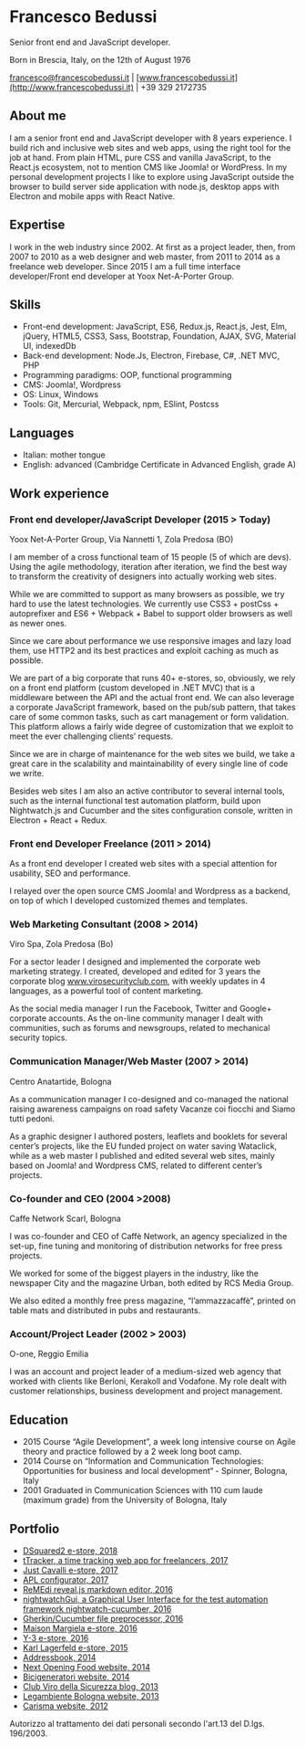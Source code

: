 # Francesco Bedussi
Senior front end and JavaScript developer. 

Born in Brescia, Italy, on the 12th of August 1976

[francesco@francescobedussi.it](mailto:francesco@francescobedussi.it) | [www.francescobedussi.it](http://www.francescobedussi.it) | +39 329 2172735

## About me
I am a senior front end and JavaScript developer with 8 years experience.
I build rich and inclusive web sites and web apps, using the right tool for the job at hand. From plain HTML, pure CSS and vanilla JavaScript, to the React.js ecosystem, not to mention CMS like Joomla! or WordPress.
In my personal development projects I like to explore using JavaScript outside the browser to build server side application with node.js, desktop apps with Electron and mobile apps with React Native.

## Expertise
I work in the web industry since 2002. At first as a project leader, then, from 2007 to 2010 as a web designer and web master, from 2011 to 2014 as a freelance web developer. Since 2015 I am a full time interface developer/Front end developer at Yoox Net-A-Porter Group.

## Skills
- Front-end development: JavaScript, ES6, Redux.js, React.js, Jest, Elm, jQuery, HTML5, CSS3, Sass, Bootstrap, Foundation, AJAX, SVG, Material UI, indexedDb
- Back-end development: Node.Js, Electron, Firebase, C#, .NET MVC, PHP
- Programming paradigms: OOP, functional programming
- CMS: Joomla!, Wordpress
- OS: Linux, Windows
- Tools: Git, Mercurial, Webpack, npm, ESlint, Postcss

## Languages
- Italian: mother tongue
- English: advanced (Cambridge Certificate in Advanced English, grade A)

## Work experience

### Front end developer/JavaScript Developer (2015 > Today)

Yoox Net-A-Porter Group, Via Nannetti 1, Zola Predosa (BO)

I am member of a cross functional team of 15 people (5 of which are devs). Using the agile methodology, iteration after iteration, we find the best way to transform the creativity of designers into actually working web sites.

While we are committed to support as many browsers as possible, we try hard to use the latest technologies. We currently use CSS3 + postCss + autoprefixer and ES6 + Webpack + Babel to support older browsers as well as newer ones.

Since we care about performance we use responsive images and lazy load them, use HTTP2 and its best practices and exploit caching as much as possible.

We are part of a big corporate that runs 40+ e-stores, so, obviously, we rely on a front end platform (custom developed in .NET MVC) that is a middleware between the API and the actual front end. We can also leverage a corporate JavaScript framework, based on the pub/sub pattern, that takes care of some common tasks, such as cart management or form validation. This platform allows a fairly wide degree of customization that we exploit to meet the ever challenging clients’ requests.

Since we are in charge of maintenance for the web sites we build, we take a great care in the scalability and maintainability of every single line of code we write.

Besides web sites I am also an active contributor to several internal tools, such as the internal functional test automation platform, build upon Nightwatch.js and Cucumber and the sites configuration console, written in Electron + React + Redux.

### Front end Developer Freelance (2011 > 2014)

As a front end developer I created web sites with a special attention for usability, SEO and performance.

I relayed over the open source CMS Joomla! and Wordpress as a backend, on top of which I developed customized themes and templates.

### Web Marketing Consultant (2008 > 2014)

Viro Spa, Zola Predosa (Bo)

For a sector leader I designed and implemented the corporate web marketing strategy. I created, developed and edited for 3 years the corporate blog www.virosecurityclub.com, with weekly updates in 4 languages, as a powerful tool of content marketing.

As the social media manager I run the Facebook, Twitter and Google+ corporate accounts. As the on-line community manager I dealt with communities, such as forums and newsgroups, related to mechanical security topics.

### Communication Manager/Web Master (2007 > 2014)

Centro Anatartide, Bologna

As a communication manager I co-designed and co-managed the national raising awareness campaigns on road safety Vacanze coi fiocchi and Siamo tutti pedoni.

As a graphic designer I authored posters, leaflets and booklets for several center’s projects, like the EU funded project on water saving Wataclick, while as a web master I published and edited several web sites, mainly based on Joomla! and Wordpress CMS, related to different center’s projects.

### Co-founder and CEO (2004 >2008)

Caffe Network Scarl, Bologna

I was co-founder and CEO of Caffè Network, an agency specialized in the set-up, fine tuning and monitoring of distribution networks for free press projects.

We worked for some of the biggest players in the industry, like the newspaper City and the magazine Urban, both edited by RCS Media Group.

We also edited a monthly free press magazine, “l’ammazzacaffè”, printed on table mats and distributed in pubs and restaurants.

### Account/Project Leader (2002 > 2003)

O-one, Reggio Emilia

I was an account and project leader of a medium-sized web agency that worked with clients like Berloni, Kerakoll and Vodafone. My role dealt with customer relationships, business development and project management.

## Education

- 2015 Course “Agile Development”, a week long intensive course on Agile theory and practice followed by a 2 week long boot camp.
- 2014 Course on “Information and Communication Technologies: Opportunities for business and local development“ - Spinner, Bologna, Italy
- 2001 Graduated in Communication Sciences with 110 cum laude (maximum grade) from the University of Bologna, Italy

## Portfolio
- [DSquared2 e-store, 2018](https://www.dsquared2.com)
- [tTracker, a time tracking web app for freelancers, 2017](http://www.francescobedussi.it/#ttracker)
- [Just Cavalli e-store, 2017](http://www.francescobedussi.it/#cavalli)
- [APL configurator, 2017](http://www.francescobedussi.it/#apl)
- [ReMEdi reveal.js markdown editor, 2016](http://www.francescobedussi.it/#remedi)
- [nightwatchGui, a Graphical User Interface for the test automation framework nightwatch-cucumber, 2016](http://www.francescobedussi.it/#nightwatchGui)
- [Gherkin/Cucumber file preprocessor, 2016](http://www.francescobedussi.it/#gpp)
- [Maison Margiela e-store, 2016](http://www.francescobedussi.it/#margiela)
- [Y-3 e-store, 2016](http://www.francescobedussi.it/#y3)
- [Karl Lagerfeld e-store, 2015](http://www.francescobedussi.it/#lagerfeld)
- [Addressbook, 2014](http://www.francescobedussi.it/#addressbook)
- [Next Opening Food website, 2014](http://www.francescobedussi.it/#nextOpening)
- [Bicigeneratori website, 2014](http://www.francescobedussi.it/#bicigeneratori)
- [Club Viro della Sicurezza blog, 2013](http://www.francescobedussi.it/#viro)
- [Legambiente Bologna website, 2013](http://www.francescobedussi.it/#legambiente)
- [Carisma website, 2012](http://www.francescobedussi.it/#carisma)

Autorizzo al trattamento dei dati personali secondo l'art.13 del D.lgs. 196/2003.
